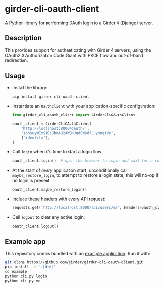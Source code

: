 # girder-cli-oauth-client

A Python library for performing OAuth login to a Girder 4 (Django) server.

## Description
This provides support for authenticating with Girder 4 servers,
using the OAuth2.0 Authorization Code Grant with PKCE flow and out-of-band redirection.

## Usage
* Install the library:
  ```bash
  pip install girder-cli-oauth-client
  ```

* Instantiate an `OauthClient` with your application-specific configuration:
  ```py
  from girder_cli_oauth_client import GirderCliOAuthClient

  oauth_client = GirderCliOAuthClient(
      'http://localhost:8000/oauth/',
      '1ohsuyWIx9fEsJhmAH2AWGNUqd8Wsd7LHyongtVy',
      ['identity'],
  )
  ```

* Call `login` when it's time to start a login flow:
  ```py
  oauth_client.login()  # open the browser to login and wait for a code
  ```

* At the start of *every* application start, unconditionally call `maybe_restore_login`, to attempt to
  restore a login state; this will no-op if no login is present.
  ```py
  oauth_client.maybe_restore_login()
  ```

* Include these headers with every API request:
  ```py
  requests.get('http://localhost:8000/api/users/me', headers=oauth_client.auth_headers)
  ```

* Call `logout` to clear any active login:
  ```py
  oauth_client.logout()
  ```

## Example app
This repository comes bundled with an [example application](example/cli.py). Run it with:
```bash
git clone https://github.com/girder/girder-cli-oauth-client.git
pip install -e '.[dev]'
cd example
python cli.py login
python cli.py me
```
